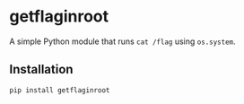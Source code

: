 # getflaginroot

A simple Python module that runs `cat /flag` using `os.system`.

## Installation

```bash
pip install getflaginroot
